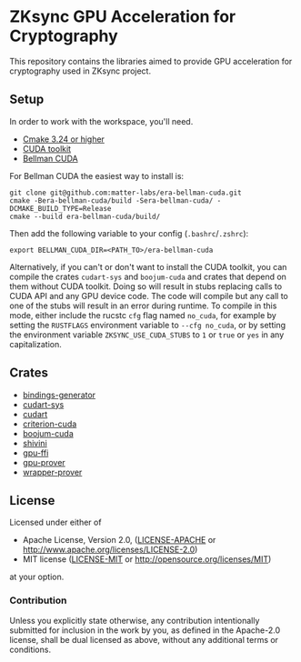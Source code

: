 # ZKsync GPU Acceleration for Cryptography

This repository contains the libraries aimed to provide
GPU acceleration for cryptography used in ZKsync project.

## Setup

In order to work with the workspace, you'll need.

- [Cmake 3.24 or higher](https://apt.kitware.com/)
- [CUDA toolkit](https://developer.nvidia.com/cuda-downloads)
- [Bellman CUDA](github.com/matter-labs/matter-labs/era-bellman-cuda)

For Bellman CUDA the easiest way to install is:

```
git clone git@github.com:matter-labs/era-bellman-cuda.git
cmake -Bera-bellman-cuda/build -Sera-bellman-cuda/ -DCMAKE_BUILD_TYPE=Release
cmake --build era-bellman-cuda/build/
```

Then add the following variable to your config (`.bashrc`/`.zshrc`):

```
export BELLMAN_CUDA_DIR=<PATH_TO>/era-bellman-cuda
```

Alternatively, if you can't or don't want to install the CUDA toolkit, you can compile the crates `cudart-sys` and `boojum-cuda` and crates that depend on them without CUDA toolkit.
Doing so will result in stubs replacing calls to CUDA API and any GPU device code. The code will compile but any call to one of the stubs will result in an error during runtime.
To compile in this mode, either include the rucstc `cfg` flag named `no_cuda`, for example by setting the `RUSTFLAGS` environment variable to  `--cfg no_cuda`, or by setting the environment variable `ZKSYNC_USE_CUDA_STUBS` to `1` or `true` or `yes` in any capitalization.

## Crates

- [bindings-generator](./crates/bindings-generator/)
- [cudart-sys](./crates/cudart-sys/)
- [cudart](./crates/cudart/)
- [criterion-cuda](./crates/criterion-cuda/)
- [boojum-cuda](./crates/boojum-cuda/)
- [shivini](./crates/shivini/)
- [gpu-ffi](./crates/gpu-ffi/)
- [gpu-prover](./crates/gpu-prover/)
- [wrapper-prover](./crates/wrapper-prover/)

## License

Licensed under either of

 * Apache License, Version 2.0, ([LICENSE-APACHE](LICENSE-APACHE) or http://www.apache.org/licenses/LICENSE-2.0)
 * MIT license ([LICENSE-MIT](LICENSE-MIT) or http://opensource.org/licenses/MIT)

at your option.

### Contribution

Unless you explicitly state otherwise, any contribution intentionally
submitted for inclusion in the work by you, as defined in the Apache-2.0
license, shall be dual licensed as above, without any additional terms or
conditions.
